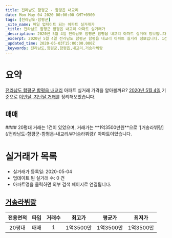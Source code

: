 ```yaml
---
title: 전라남도 함평군 - 함평읍 내교리
date: Mon May 04 2020 00:00:00 GMT+0900
tags: [전라남도-함평군]
_site_name: 매일 업데이트 되는 아파트 실거래가
_title: 전라남도 함평군 함평읍 내교리 아파트 실거래가
_description: 2020년 5월 4일 전라남도 함평군 함평읍 내교리 아파트 실거래 정보입니다. 1건 아파트 정보가 있습니다.
_excerpt: 2020년 5월 4일 전라남도 함평군 함평읍 내교리 아파트 실거래 정보입니다. 1건 아파트 정보가 있습니다.
_updated_time: 2020-05-03T15:00:00.000Z
_keywords: 전라남도,함평군,함평읍,내교리,거송라뷔랑
---
```





# 요약
<ins>전라남도 함평군 함평읍 내교리</ins> 아파트 실거래 가격을 알아볼까요? <ins>2020년 5월 4일</ins> 기준으로 <ins>이번달, 지난달 거래</ins>를 정리해보았습니다.

## 매매
<div class="container">
<div class="twelve columns" markdown="1">
#### 20평대
거래는 1건이 있었으며, 거래가는 **1억3500만원**으로 '[거송라뷔랑](/전라남도-함평군-함평읍-내교리/#거송라뷔랑)' 아파트이었습니다.
</div>
</div>



# 실거래가 목록
- 실거래가 등록일: 2020-05-04
- 업데이트 된 실거래 수: 0 건
- 아파트명을 클릭하면 외부 검색 페이지로 연결됩니다.

## [거송라뷔랑](#거송라뷔랑)

|전용면적|타입|거래수|최고가|평균가|최저가|
|:---:|:---:|:---:|:---:|:---:|:---:|
|20평대|<span class="deal-type-1">매매</span>|1|1억3500만|1억3500만|1억3500만|

<br/>



